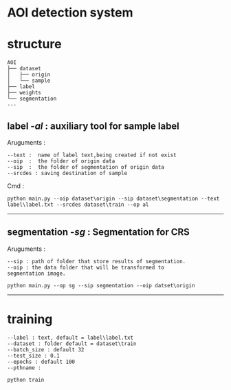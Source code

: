 # AOI detection system
# structure
```
AOI
├── dataset
│   ├── origin
│   └── sample
├── label
├── weights
└── segmentation
---
```
## label -*al* : auxiliary tool for sample label
Aruguments :
```
--text :  name of label text,being created if not exist
--oip  :  the folder of origin data
--sip  :  the folder of segmentation of origin data
--srcdes : saving destination of sample
```
Cmd :
```terminal
python main.py --oip dataset\origin --sip dataset\segmentation --text label\label.txt --srcdes dataset\train --op al
```
---
## segmentation -*sg* : Segmentation for CRS 
Aruguments :
```
--sip : path of folder that store results of segmentation.
--oip : the data folder that will be transformed to 
segmentation image.
```
```terminal
python main.py --op sg --sip segmentation --oip datset\origin
```
---
# training
```
--label : text, default = label\label.txt
--dataset : folder default = dataset\train
--batch_size : default 32
--test_size : 0.1
--epochs : default 100
--pthname : 
```
```terminal
python train 
```
